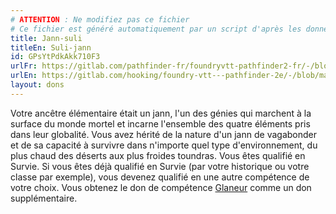 ```yaml
---
# ATTENTION : Ne modifiez pas ce fichier
# Ce fichier est généré automatiquement par un script d'après les données du module Foundry VTT officiel et de sa traduction
title: Jann-suli
titleEn: Suli-jann
id: GPsYtPdkAkk710F3
urlFr: https://gitlab.com/pathfinder-fr/foundryvtt-pathfinder2-fr/-/blob/master/data/feats/GPsYtPdkAkk710F3.htm
urlEn: https://gitlab.com/hooking/foundry-vtt---pathfinder-2e/-/blob/master/packs/data/feats.db/suli-jann.json
layout: dons
---
```

Votre ancêtre élémentaire était un jann, l'un des génies qui marchent à la surface du monde mortel et incarne l'ensemble des quatre éléments pris dans leur globalité. Vous avez hérité de la nature d'un jann de vagabonder et de sa capacité à survivre dans n'importe quel type d'environnement, du plus chaud des déserts aux plus froides toundras. Vous êtes qualifié en Survie. Si vous êtes déjà qualifié en Survie (par votre historique ou votre classe par exemple), vous devenez qualifié en une autre compétence de votre choix. Vous obtenez le don de compétence [Glaneur](glaneur.md) comme un don supplémentaire.
